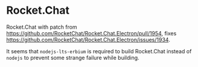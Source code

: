 Rocket.Chat
===========

Rocket.Chat with patch from <https://github.com/RocketChat/Rocket.Chat.Electron/pull/1954>, fixes <https://github.com/RocketChat/Rocket.Chat.Electron/issues/1934>.

It seems that `nodejs-lts-erbium` is required to build Rocket.Chat instead of `nodejs` to prevent some strange failure while building.
